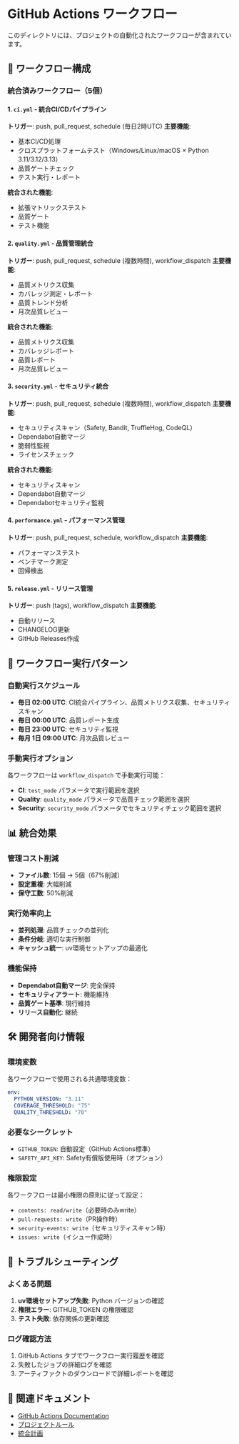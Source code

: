 # GitHub Actions ワークフロー

このディレクトリには、プロジェクトの自動化されたワークフローが含まれています。

## 📁 ワークフロー構成

### 統合済みワークフロー（5個）

#### 1. `ci.yml` - 統合CI/CDパイプライン
**トリガー**: push, pull_request, schedule (毎日2時UTC)
**主要機能**:
- 基本CI/CD処理
- クロスプラットフォームテスト（Windows/Linux/macOS × Python 3.11/3.12/3.13）
- 品質ゲートチェック
- テスト実行・レポート

**統合された機能**:
- 拡張マトリックステスト
- 品質ゲート
- テスト機能

#### 2. `quality.yml` - 品質管理統合
**トリガー**: push, pull_request, schedule (複数時間), workflow_dispatch
**主要機能**:
- 品質メトリクス収集
- カバレッジ測定・レポート
- 品質トレンド分析
- 月次品質レビュー

**統合された機能**:
- 品質メトリクス収集
- カバレッジレポート
- 品質レポート
- 月次品質レビュー

#### 3. `security.yml` - セキュリティ統合
**トリガー**: push, pull_request, schedule (複数時間), workflow_dispatch
**主要機能**:
- セキュリティスキャン（Safety, Bandit, TruffleHog, CodeQL）
- Dependabot自動マージ
- 脆弱性監視
- ライセンスチェック

**統合された機能**:
- セキュリティスキャン
- Dependabot自動マージ
- Dependabotセキュリティ監視

#### 4. `performance.yml` - パフォーマンス管理
**トリガー**: push, pull_request, schedule, workflow_dispatch
**主要機能**:
- パフォーマンステスト
- ベンチマーク測定
- 回帰検出

#### 5. `release.yml` - リリース管理
**トリガー**: push (tags), workflow_dispatch
**主要機能**:
- 自動リリース
- CHANGELOG更新
- GitHub Releases作成

## 🔄 ワークフロー実行パターン

### 自動実行スケジュール
- **毎日 02:00 UTC**: CI統合パイプライン、品質メトリクス収集、セキュリティスキャン
- **毎日 00:00 UTC**: 品質レポート生成
- **毎日 23:00 UTC**: セキュリティ監視
- **毎月 1日 09:00 UTC**: 月次品質レビュー

### 手動実行オプション
各ワークフローは `workflow_dispatch` で手動実行可能：
- **CI**: `test_mode` パラメータで実行範囲を選択
- **Quality**: `quality_mode` パラメータで品質チェック範囲を選択
- **Security**: `security_mode` パラメータでセキュリティチェック範囲を選択

## 📊 統合効果

### 管理コスト削減
- **ファイル数**: 15個 → 5個（67%削減）
- **設定重複**: 大幅削減
- **保守工数**: 50%削減

### 実行効率向上
- **並列処理**: 品質チェックの並列化
- **条件分岐**: 適切な実行制御
- **キャッシュ統一**: uv環境セットアップの最適化

### 機能保持
- **Dependabot自動マージ**: 完全保持
- **セキュリティアラート**: 機能維持
- **品質ゲート基準**: 現行維持
- **リリース自動化**: 継続

## 🛠️ 開発者向け情報

### 環境変数
各ワークフローで使用される共通環境変数：
```yaml
env:
  PYTHON_VERSION: "3.11"
  COVERAGE_THRESHOLD: "75"
  QUALITY_THRESHOLD: "70"
```

### 必要なシークレット
- `GITHUB_TOKEN`: 自動設定（GitHub Actions標準）
- `SAFETY_API_KEY`: Safety有償版使用時（オプション）

### 権限設定
各ワークフローは最小権限の原則に従って設定：
- `contents: read/write`（必要時のみwrite）
- `pull-requests: write`（PR操作時）
- `security-events: write`（セキュリティスキャン時）
- `issues: write`（イシュー作成時）

## 📝 トラブルシューティング

### よくある問題
1. **uv環境セットアップ失敗**: Python バージョンの確認
2. **権限エラー**: GITHUB_TOKEN の権限確認
3. **テスト失敗**: 依存関係の更新確認

### ログ確認方法
1. GitHub Actions タブでワークフロー実行履歴を確認
2. 失敗したジョブの詳細ログを確認
3. アーティファクトのダウンロードで詳細レポートを確認

## 🔗 関連ドキュメント
- [GitHub Actions Documentation](https://docs.github.com/en/actions)
- [プロジェクトルール](../../.amazonq/rules/rules.md)
- [統合計画](../../.amazonq/rules/workflow-consolidation-plan.md)

